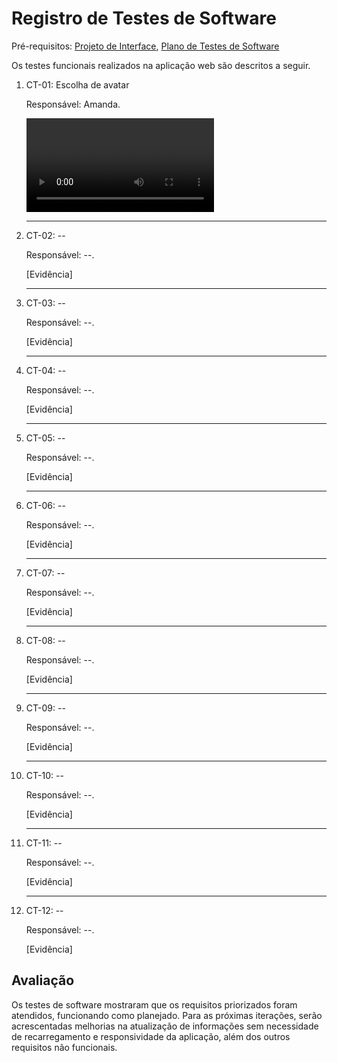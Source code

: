 # Registro de Testes de Software

Pré-requisitos: <a href="./04-Projeto de Interface.md"> Projeto de Interface</a></span>, <a href="./07-Plano de Testes de Software.md"> Plano de Testes de Software</a>

Os testes funcionais realizados na aplicação web são descritos a seguir.

<ol>
  <li>
  CT-01: Escolha de avatar

  Responsável: Amanda.

  <video controls>
    <source src="./videos/registro-ct01.mp4" type="video/mp4">
  </video>

  </li>

  <hr>
  
  <li>
  CT-02: --

  Responsável: --.

  [Evidência]

  </li>

  <hr>
  
  <li>
  CT-03: --

  Responsável: --.

  [Evidência]

  </li>

  <hr>
  
  <li>
  CT-04: --

  Responsável: --.

  [Evidência]

  </li>

  <hr>
  
  <li>
  CT-05: --

  Responsável: --.

  [Evidência]

  </li>

  <hr>
  
  <li>
  CT-06: --

  Responsável: --.

  [Evidência]

  </li>

  <hr>
  
  <li>
  CT-07: --

  Responsável: --.

  [Evidência]

  </li>

  <hr>
  
  <li>
  CT-08: --

  Responsável: --.

  [Evidência]

  </li>

  <hr>

  <li>
  CT-09: --

  Responsável: --.

  [Evidência]

  </li>

  <hr>

  <li>
  CT-10: --

  Responsável: --.

  [Evidência]

  </li>

  <hr>

  <li>
  CT-11: --

  Responsável: --.

  [Evidência]

  </li>

  <hr>

  <li>
  CT-12: --

  Responsável: --.

  [Evidência]

  </li>
</ol>
    

## Avaliação

Os testes de software mostraram que os requisitos priorizados foram atendidos, funcionando como planejado. Para as próximas iterações, serão acrescentadas melhorias na atualização de informações sem necessidade de recarregamento e responsividade da aplicação, além dos outros requisitos não funcionais.
